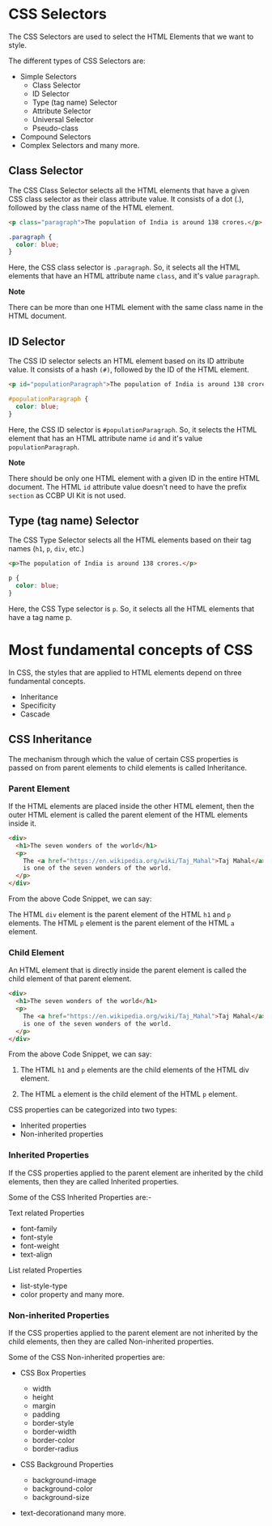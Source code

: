 # CSS Selectors

The CSS Selectors are used to select the HTML Elements that we want to style.

The different types of CSS Selectors are:

- Simple Selectors
  - Class Selector
  - ID Selector
  - Type (tag name) Selector
  - Attribute Selector
  - Universal Selector
  - Pseudo-class
- Compound Selectors
- Complex Selectors and many more.

## Class Selector

The CSS Class Selector selects all the HTML elements that have a given CSS class selector as their class attribute value. It consists of a dot (.), followed by the class name of the HTML element.

```HTML
<p class="paragraph">The population of India is around 138 crores.</p>
```

```CSS
.paragraph {
  color: blue;
}
```

Here, the CSS class selector is `.paragraph`. So, it selects all the HTML elements that have an HTML attribute name `class`, and it's value `paragraph`.

<b>Note</b>

There can be more than one HTML element with the same class name in the HTML document.

## ID Selector

The CSS ID selector selects an HTML element based on its ID attribute value. It consists of a hash `(#)`, followed by the ID of the HTML element.

```HTML
<p id="populationParagraph">The population of India is around 138 crores.</p>
```

```CSS
#populationParagraph {
  color: blue;
}
```

Here, the CSS ID selector is `#populationParagraph`. So, it selects the HTML element that has an HTML attribute name `id` and it's value `populationParagraph`.

<b>Note</b>

There should be only one HTML element with a given ID in the entire HTML document. The HTML `id` attribute value doesn't need to have the prefix `section` as CCBP UI Kit is not used.

## Type (tag name) Selector

The CSS Type Selector selects all the HTML elements based on their tag names (`h1`, `p`, `div`, etc.)

```HTML
<p>The population of India is around 138 crores.</p>
```

```CSS
p {
  color: blue;
}
```

Here, the CSS Type selector is `p`. So, it selects all the HTML elements that have a tag name p.

# Most fundamental concepts of CSS

In CSS, the styles that are applied to HTML elements depend on three fundamental concepts.

- Inheritance
- Specificity
- Cascade

## CSS Inheritance

The mechanism through which the value of certain CSS properties is passed on from parent elements to child elements is called Inheritance.

### Parent Element

If the HTML elements are placed inside the other HTML element, then the outer HTML element is called the parent element of the HTML elements inside it.

```HTML
<div>
  <h1>The seven wonders of the world</h1>
  <p>
    The <a href="https://en.wikipedia.org/wiki/Taj_Mahal">Taj Mahal</a>
    is one of the seven wonders of the world.
  </p>
</div>
```

From the above Code Snippet, we can say:

The HTML `div` element is the parent element of the HTML `h1` and `p` elements.
The HTML `p` element is the parent element of the HTML `a` element.

### Child Element

An HTML element that is directly inside the parent element is called the child element of that parent element.

```HTML
<div>
  <h1>The seven wonders of the world</h1>
  <p>
    The <a href="https://en.wikipedia.org/wiki/Taj_Mahal">Taj Mahal</a>
    is one of the seven wonders of the world.
  </p>
</div>
```

From the above Code Snippet, we can say:

1. The HTML `h1` and `p` elements are the child elements of the HTML div element.

2. The HTML `a` element is the child element of the HTML `p` element.

CSS properties can be categorized into two types:

- Inherited properties
- Non-inherited properties

### Inherited Properties

If the CSS properties applied to the parent element are inherited by the child elements, then they are called Inherited properties.

Some of the CSS Inherited Properties are:-

Text related Properties

- font-family
- font-style
- font-weight
- text-align

List related Properties

- list-style-type
- color property and many more.

### Non-inherited Properties

If the CSS properties applied to the parent element are not inherited by the child elements, then they are called Non-inherited properties.

Some of the CSS Non-inherited properties are:

- CSS Box Properties

  - width
  - height
  - margin
  - padding
  - border-style
  - border-width
  - border-color
  - border-radius

- CSS Background Properties
  - background-image
  - background-color
  - background-size
- text-decorationand many more.
